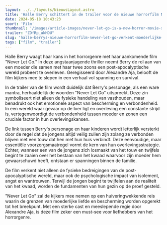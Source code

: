 ```yaml
---
layout: ../../layouts/NieuwsLayout.astro
title: 'Halle Berry schittert in de trailer voor de nieuwe horrorfilm Never Let Go'
date: 2024-05-18 10:43:23
soort: 'Film'
thumbnail: '/images/article-images/never-let-go-is-a-new-horror-movie-starring-halle-berry-1715866545.jpg'
trailer: "ZDfRp_ukHDU"
slug: 'halle-berrys-nieuwe-horrorfilm-never-let-go-verkent-moederlijke-bescherming-in-een-post-apocalyptische-wereld'
tags: ["film", "trailer"]
---
```


Halle Berry waagt haar kans in het horrorgenre met haar aankomende film "Never Let Go." In deze angstaanjagende thriller neemt Berry de rol aan van een moeder die samen met haar twee zoons een post-apocalyptische wereld probeert te overleven. Geregisseerd door Alexandre Aja, belooft de film kijkers mee te slepen in een verhaal vol spanning en survival.

In de trailer van de film wordt duidelijk dat Berry's personage, als een ware mantra, herhaaldelijk de woorden "Never Let Go" uitspreekt. Deze zin symboliseert niet alleen de fysieke handeling van vasthouden, maar benadrukt ook het emotionele aspect van bescherming en verbondenheid. In een wereld waar gevaar op de loer ligt en overleving een constante strijd is, vertegenwoordigt de verbondenheid tussen moeder en zonen een cruciale factor in hun overlevingskansen.

De link tussen Berry's personage en haar kinderen wordt letterlijk versterkt door de regel dat de jongens altijd veilig zullen zijn zolang ze verbonden blijven met een touw dat hen met hun huis verbindt. Deze eenvoudige, maar essentiële voorzorgsmaatregel vormt de kern van hun overlevingsstrategie. Echter, wanneer een van de jongens zich losmaakt van het touw en twijfels begint te zaaien over het bestaan van het kwaad waarvoor zijn moeder hem gewaarschuwd heeft, ontstaan er spanningen binnen de familie.

De film verkent niet alleen de fysieke bedreigingen van de post-apocalyptische wereld, maar ook de psychologische impact van isolement, angst en wantrouwen. Terwijl de jongen begint te twijfelen aan de realiteit van het kwaad, worden de fundamenten van hun gezin op de proef gesteld.

"Never Let Go" zal de kijkers mee nemen op een huiveringwekkende reis waarin de grenzen van moederlijke liefde en bescherming worden opgerekt tot het breekpunt. Met een sterke cast en meeslepende regie door Alexandre Aja, is deze film zeker een must-see voor liefhebbers van het horrorgenre.